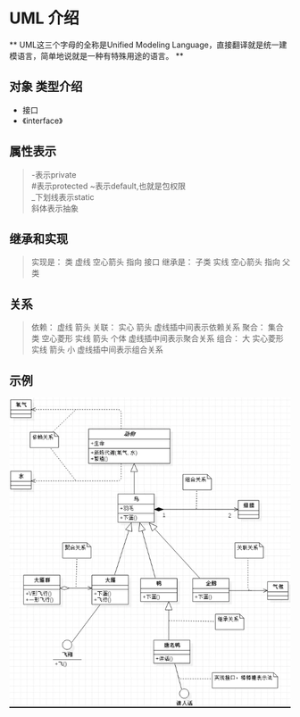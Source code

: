 # UML 介绍
** UML这三个字母的全称是Unified Modeling Language，直接翻译就是统一建模语言，简单地说就是一种有特殊用途的语言。 **

## 对象 类型介绍
- 接口
 - 《interface》


## 属性表示
> -表示private  
> #表示protected 
> ~表示default,也就是包权限  
> _下划线表示static  
> 斜体表示抽象


## 继承和实现
> 实现是： 类 虚线 空心箭头  指向 接口
> 继承是： 子类 实线 空心箭头  指向 父类


## 关系

> 依赖： 虚线 箭头
> 关联： 实心 箭头 虚线插中间表示依赖关系
> 聚合： 集合类 空心菱形 实线  箭头  个体 虚线插中间表示聚合关系
> 组合： 大 实心菱形 实线 箭头 小  虚线插中间表示组合关系


## 示例
![image-20200719112544436](https://raw.githubusercontent.com/AKBOY/chuyx_study/master/resource/images/企业微信截图_16379167782635.png)





